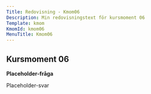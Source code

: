 ```yaml
---
Title: Redovisning - Kmom06
Description: Min redovisningstext för kursmoment 06
Template: kmom
KmomId: kmom06
MenuTitle: Kmom06
---
```


Kursmoment 06
-----------

**Placeholder-fråga**

Placeholder-svar
